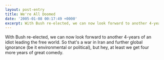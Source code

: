 ```yaml
---
layout: post-entry
title: We're All Doomed
date: '2005-01-08 00:17:49 +0000'
excerpt: With Bush re-elected, we can now look forward to another 4-years of an idiot leading the free world.
---
```

With Bush re-elected, we can now look forward to another 4-years of an idiot leading the free world. So that's a war in Iran and further global ignorance (be it environmental or political), but hey, at least we get four more years of great comedy.